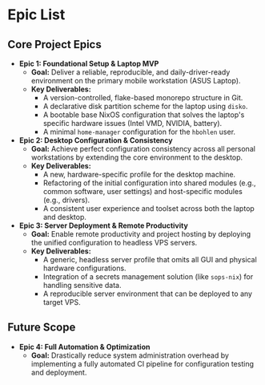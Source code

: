 # Epic List

## Core Project Epics

* **Epic 1: Foundational Setup & Laptop MVP**
    * **Goal:** Deliver a reliable, reproducible, and daily-driver-ready environment on the primary mobile workstation (ASUS Laptop).
    * **Key Deliverables:**
        * A version-controlled, flake-based monorepo structure in Git.
        * A declarative disk partition scheme for the laptop using `disko`.
        * A bootable base NixOS configuration that solves the laptop's specific hardware issues (Intel VMD, NVIDIA, battery).
        * A minimal `home-manager` configuration for the `hbohlen` user.
* **Epic 2: Desktop Configuration & Consistency**
    * **Goal:** Achieve perfect configuration consistency across all personal workstations by extending the core environment to the desktop.
    * **Key Deliverables:**
        * A new, hardware-specific profile for the desktop machine.
        * Refactoring of the initial configuration into shared modules (e.g., common software, user settings) and host-specific modules (e.g., drivers).
        * A consistent user experience and toolset across both the laptop and desktop.
* **Epic 3: Server Deployment & Remote Productivity**
    * **Goal:** Enable remote productivity and project hosting by deploying the unified configuration to headless VPS servers.
    * **Key Deliverables:**
        * A generic, headless server profile that omits all GUI and physical hardware configurations.
        * Integration of a secrets management solution (like `sops-nix`) for handling sensitive data.
        * A reproducible server environment that can be deployed to any target VPS.

## Future Scope

* **Epic 4: Full Automation & Optimization**
    * **Goal:** Drastically reduce system administration overhead by implementing a fully automated CI pipeline for configuration testing and deployment.
